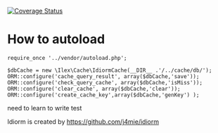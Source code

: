 [![Coverage Status](https://coveralls.io/repos/github/iLexN/Idiorm-Cache/badge.svg?branch=master)](https://coveralls.io/github/iLexN/Idiorm-Cache?branch=master)


# How to autoload


    require_once '../vendor/autoload.php';

    $dbCache = new \Ilex\Cache\IdiormCache(__DIR__ .'/../cache/db/');
    ORM::configure('cache_query_result', array($dbCache,'save'));
    ORM::configure('check_query_cache', array($dbCache,'isMiss'));
    ORM::configure('clear_cache', array($dbCache,'clear'));
    ORM::configure('create_cache_key',array($dbCache,'genKey') );



need to learn to write test

Idiorm is created by https://github.com/j4mie/idiorm
